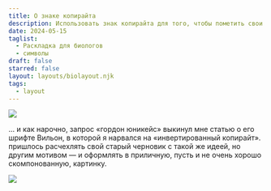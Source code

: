 ```yaml
---
title: О знаке копирайта
description: Использовать знак копирайта для того, чтобы пометить свои авторские права, не нужно. Но прикольно.
date: 2024-05-15
taglist:
  - Раскладка для биологов
  - символы
draft: false
starred: false
layout: layouts/biolayout.njk
tags:
  - layout
---
```

![](copyright.png)

... и как нарочно, запрос «гордон юникейс» выкинул мне статью о его шрифте Вильон, в которой я нарвался на «инвертированный копирайт». пришлось расчехлять свой старый черновик с такой же идеей, но другим мотивом — и оформлять в приличную, пусть и не очень хорошо скомпонованную, картинку.

![](copyright-0.png)

